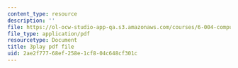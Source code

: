 ```yaml
---
content_type: resource
description: ''
file: https://ol-ocw-studio-app-qa.s3.amazonaws.com/courses/6-004-computation-structures-spring-2017/2ae2f77768ef258e1cf804c648cf301c_q38KAGAKORk.pdf
file_type: application/pdf
resourcetype: Document
title: 3play pdf file
uid: 2ae2f777-68ef-258e-1cf8-04c648cf301c
---
```

